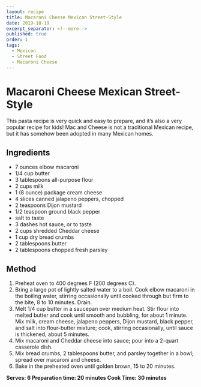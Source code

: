 ```yaml
---
layout: recipe
title: Macaroni Cheese Mexican Street-Style
date: 2019-10-19
excerpt_separator: <!--more-->
published: true
order: 1
tags:
  - Mexican
  - Street Food
  - Macaroni Cheese
---
```


# Macaroni Cheese Mexican Street-Style

This pasta recipe is very quick and easy to prepare, and it’s also a very popular recipe for kids! Mac and Cheese is not a traditional Mexican recipe, but it has somehow been adopted in many Mexican homes.

<!--more-->

## Ingredients

- 7 ounces elbow macaroni
- 1/4 cup butter
- 3 tablespoons all-purpose flour
- 2 cups milk
- 1 (8 ounce) package cream cheese
- 4 slices canned jalapeno peppers, chopped
- 2 teaspoons Dijon mustard
- 1/2 teaspoon ground black pepper
- salt to taste
- 3 dashes hot sauce, or to taste
- 2 cups shredded Cheddar cheese
- 1 cup dry bread crumbs
- 2 tablespoons butter
- 2 tablespoons chopped fresh parsley

## Method

1. Preheat oven to 400 degrees F (200 degrees C).
2. Bring a large pot of lightly salted water to a boil. Cook elbow macaroni in the boiling water, stirring occasionally until cooked through but firm to the bite, 8 to 10 minutes. Drain.
3. Melt 1/4 cup butter in a saucepan over medium heat. Stir flour into melted butter and cook until smooth and bubbling, for about 1 minute. Mix milk, cream cheese, jalapeno peppers, Dijon mustard, black pepper, and salt into flour-butter mixture; cook, stirring occasionally, until sauce is thickened, about 5 minutes.
4. Mix macaroni and Cheddar cheese into sauce; pour into a 2-quart casserole dish.
5. Mix bread crumbs, 2 tablespoons butter, and parsley together in a bowl; spread over macaroni and cheese.
6. Bake in the preheated oven until golden brown, 15 to 20 minutes.

**Serves: 6
Preparation time: 20 minutes
Cook Time: 30 minutes**
